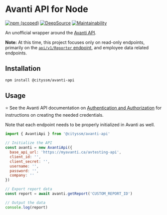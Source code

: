 # Avanti API for Node

[![npm (scoped)](https://img.shields.io/npm/v/@cityssm/avanti-api)](https://www.npmjs.com/package/@cityssm/avanti-api)
[![DeepSource](https://app.deepsource.com/gh/cityssm/node-avanti-api.svg/?label=active+issues&show_trend=true&token=HZ0BFvBA6JYP4qZAI5MNS6JL)](https://app.deepsource.com/gh/cityssm/node-avanti-api/)
[![Maintainability](https://api.codeclimate.com/v1/badges/fbc4a515303a0cdae005/maintainability)](https://codeclimate.com/github/cityssm/node-avanti-api/maintainability)

An unofficial wrapper around the [Avanti API](https://avanti.stoplight.io/docs/avanti-api).

**Note:**
At this time, this project focuses only on read-only endpoints, primarily on the
[`api/v1/Reporter` endpoint](https://avanti.stoplight.io/docs/avanti-api/ed0485a9c98bb-get-report-data),
and employee data related endpoints.

## Installation

```sh
npm install @cityssm/avanti-api
```

## Usage

⭐ See the Avanti API documentation on
[Authentication and Authorization](https://avanti.stoplight.io/docs/avanti-api/014f7884ba799-authentication-and-authorization)
for instructions on creating the needed credentials.

Note that each endpoint needs to be properly initialized in Avanti as well.

```javascript
import { AvantiApi } from '@cityssm/avanti-api'

// Initialize the API
const avanti = new AvantiApi({
  base_api_url: 'https://myavanti.ca/avtesting-api',
  client_id: '',
  client_secret: '',
  username: '',
  password: '',
  company: ''
})

// Export report data
const report = await avanti.getReport('CUSTOM_REPORT_ID')

// Output the data
console.log(report)
```
